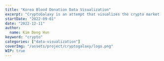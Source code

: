 ```yaml
---
title: "Korea Blood Donation Data Visualization"
excerpt: "CryptoGalaxy is an attempt that visualizes the crypto market. It borrows its concept from the ‘space’ and connects galaxy components with several crypto market indicators. The main purpose of the project was to aid viewers understand the crypto market with visual components."
startDate: "2022-09-01"
date: "2022-12-11"
author:
  name: Kim Dong Hun
keyword: "crypto"
categories: ["data-visualization"]
coverImg: "/assets/project/cryptogalaxy/logo.png"
WIP: true
---
```

